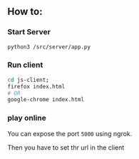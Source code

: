 ## How to:

### Start Server

```bash
python3 /src/server/app.py
```

### Run client

```bash
cd js-client;
firefox index.html
# OR
google-chrome index.html
```

### play online

You can expose the port `5000` using ngrok.

Then you have to set thr url in the client
 